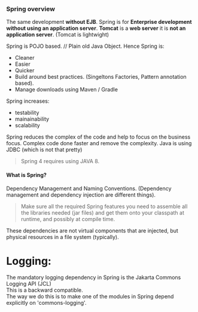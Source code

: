 


### Spring overview

The same development **without EJB**. 
Spring is for **Enterprise development without using an application server**.
**Tomcat** is a **web server** it is **not an application server**. (Tomcat is lightwight)

Spring is POJO based. // Plain old Java Object. Hence Spring is:
 - Cleaner
 - Easier
 - Quicker
 - Build around best practices. (Singeltons Factories, Pattern annotation based).
 - Manage downloads using Maven / Gradle

Spring increases:
 - testability 
 - mainainability 
 - scalability

Spring reduces the complex of the code and help to focus on the business focus.
Complex code done faster and remove the complexity.
Java is using JDBC (which is not that pretty)
 > Spring 4 requires using JAVA 8.


#### What is Spring?

Dependency Management and Naming Conventions. (Dependency management and dependency injection are different things).

> Make sure all the required Spring features you need to assemble all the libraries needed (jar files) and get them onto your classpath at runtime, and possibly at compile time.

These dependencies are not virtual components that are injected, but physical resources in a file system (typically).
    
    
Logging:
========
The mandatory logging dependency in Spring is the Jakarta Commons Logging API (JCL)    
This is a backward compatible.    
The way we do this is to make one of the modules in Spring depend explicitly on 'commons-logging'.
    
